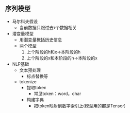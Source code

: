 ## 序列模型

- 马尔科夫假设
  - 当前数据只跟过去τ个数据相关
- 潜变量模型
  - 用潜变量概括历史信息
  - 两个模型
    1. 上个阶段的h和x->本阶段的h
    2. 上个阶段的x和本阶段的h->本阶段的x
- NLP基础
  - 文本预处理
    - 标点替换等
  - tokenize
    - 提取token
      - 常见token：word，char
    - 构建字典
      - 把token映射到数字索引上(模型用的都是Tensor)